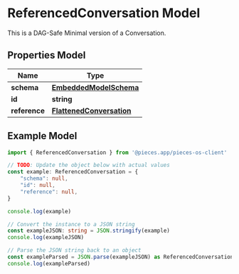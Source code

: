 
# ReferencedConversation Model

This is a DAG-Safe Minimal version of a Conversation.

## Properties Model

Name | Type
------------ | -------------
**schema** | [**EmbeddedModelSchema**](EmbeddedModelSchema)
**id** | **string**
**reference** | [**FlattenedConversation**](FlattenedConversation)

## Example Model

```typescript
import { ReferencedConversation } from '@pieces.app/pieces-os-client'

// TODO: Update the object below with actual values
const example: ReferencedConversation = {
    "schema": null,
    "id": null,
    "reference": null,
}

console.log(example)

// Convert the instance to a JSON string
const exampleJSON: string = JSON.stringify(example)
console.log(exampleJSON)

// Parse the JSON string back to an object
const exampleParsed = JSON.parse(exampleJSON) as ReferencedConversation
console.log(exampleParsed)
```



